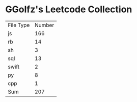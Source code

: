 # GGolfz's Leetcode Collection

<table><tr><td>File Type</td><td>Number</td></tr><tr><td>js</td><td>166</td></tr><tr><td>rb</td><td>14</td></tr><tr><td>sh</td><td>3</td></tr><tr><td>sql</td><td>13</td></tr><tr><td>swift</td><td>2</td></tr><tr><td>py</td><td>8</td></tr><tr><td>cpp</td><td>1</td></tr><tr><td>Sum</td><td>207</td></tr></table>
